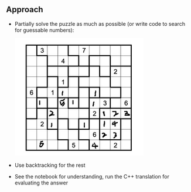 ## Approach

- Partially solve the puzzle as much as possible (or write code to search for guessable numbers):
  
    <p align="left">
        <img src=img/confirmed.jpg />
    </p>

- Use backtracking for the rest
- See the notebook for understanding, run the C++ translation for evaluating the answer